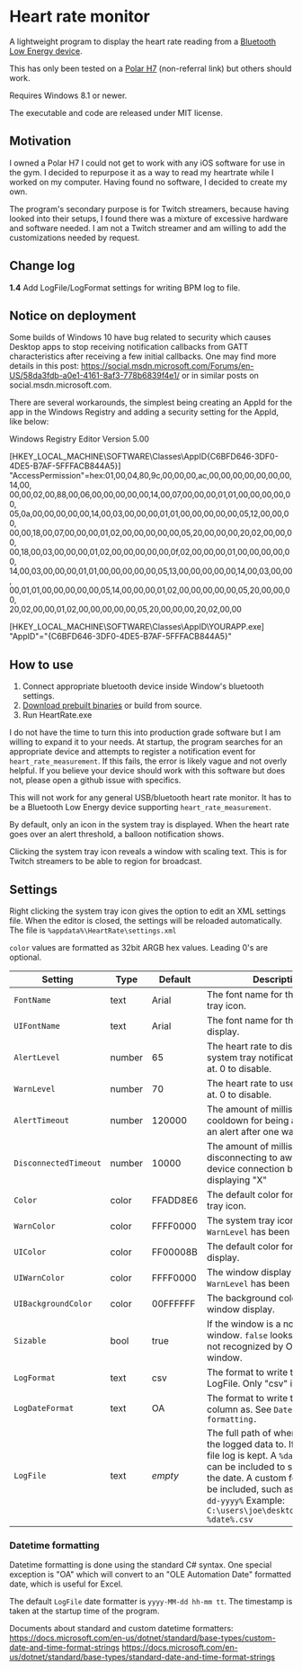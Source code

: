 Heart rate monitor
==================

A lightweight program to display the heart rate reading from a 
[Bluetooth Low Energy device](https://www.bluetooth.com/specifications/gatt/viewer?attributeXmlFile=org.bluetooth.characteristic.heart_rate_measurement.xml).

This has only been tested on a [Polar H7](https://www.amazon.com/dp/B007S088F4) (non-referral link) but others should work.

Requires Windows 8.1 or newer.

The executable and code are released under MIT license.

Motivation
----------
I owned a Polar H7 I could not get to work with any iOS software for use in the
gym. I decided to repurpose it as a way to read my heartrate while I worked on
my computer. Having found no software, I decided to create my own.

The program's secondary purpose is for Twitch streamers, because having looked
into their setups, I found there was a mixture of excessive hardware and
software needed. I am not a Twitch streamer and am willing to add the
customizations needed by request.

Change log
----------
**1.4**
Add LogFile/LogFormat settings for writing BPM log to file.

Notice on deployment
--------
Some builds of Windows 10 have bug related to security which causes Desktop
apps to stop receiving notification callbacks from GATT characteristics after
receiving a few initial callbacks. One may find more details in this post:
https://social.msdn.microsoft.com/Forums/en-US/58da3fdb-a0e1-4161-8af3-778b6839f4e1/
or in similar posts on social.msdn.microsoft.com.

There are several workarounds, the simplest being creating an AppId for the app in
the Windows Registry and adding a security setting for the AppId, like below:

Windows Registry Editor Version 5.00

[HKEY_LOCAL_MACHINE\SOFTWARE\Classes\AppID\{C6BFD646-3DF0-4DE5-B7AF-5FFFACB844A5}]
"AccessPermission"=hex:01,00,04,80,9c,00,00,00,ac,00,00,00,00,00,00,00,14,00,\
  00,00,02,00,88,00,06,00,00,00,00,00,14,00,07,00,00,00,01,01,00,00,00,00,00,\
  05,0a,00,00,00,00,00,14,00,03,00,00,00,01,01,00,00,00,00,00,05,12,00,00,00,\
  00,00,18,00,07,00,00,00,01,02,00,00,00,00,00,05,20,00,00,00,20,02,00,00,00,\
  00,18,00,03,00,00,00,01,02,00,00,00,00,00,0f,02,00,00,00,01,00,00,00,00,00,\
  14,00,03,00,00,00,01,01,00,00,00,00,00,05,13,00,00,00,00,00,14,00,03,00,00,\
  00,01,01,00,00,00,00,00,05,14,00,00,00,01,02,00,00,00,00,00,05,20,00,00,00,\
  20,02,00,00,01,02,00,00,00,00,00,05,20,00,00,00,20,02,00,00

[HKEY_LOCAL_MACHINE\SOFTWARE\Classes\AppID\YOURAPP.exe]
"AppID"="{C6BFD646-3DF0-4DE5-B7AF-5FFFACB844A5}"


How to use
----------
1. Connect appropriate bluetooth device inside Window's bluetooth settings.
2. [Download prebuilt binaries](https://github.com/jlennox/HeartRate/releases) or build from source.
3. Run HeartRate.exe

I do not have the time to turn this into production grade software but I am
willing to expand it to your needs. At startup, the program searches for an
appropriate device and attempts to register a notification event for
`heart_rate_measurement`. If this fails, the error is likely vague and not overly
helpful. If you believe your device should work with this software but does
not, please open a github issue with specifics.

This will not work for any general USB/bluetooth heart rate monitor. It has to
be a Bluetooth Low Energy device supporting `heart_rate_measurement`.

By default, only an icon in the system tray is displayed. When the heart rate
goes over an alert threshold, a balloon notification shows.

Clicking the system tray icon reveals a window with scaling text. This is for
Twitch streamers to be able to region for broadcast.

Settings
--------
Right clicking the system tray icon gives the option to edit an XML settings
file. When the editor is closed, the settings will be reloaded automatically.
The file is `%appdata%\HeartRate\settings.xml`

`color` values are formatted as 32bit ARGB hex values. Leading 0's are optional.

| Setting    | Type | Default  | Description |
|------------|------|----------|-------------|
| `FontName` | text | Arial | The font name for the system tray icon. |
| `UIFontName` | text | Arial | The font name for the window display. |
| `AlertLevel` | number | 65 | The heart rate to display a system tray notification balloon at. 0 to disable. |
| `WarnLevel` | number | 70 | The heart rate to use `WarnColor` at. 0 to disable. |
| `AlertTimeout` | number | 120000 | The amount of milliseconds to cooldown for being able to show an alert after one was shown. |
| `DisconnectedTimeout` | number | 10000 | The amount of milliseconds after disconnecting to await for a valid device connection before displaying "X" |
| `Color` | color | FFADD8E6 | The default color for the system tray icon. |
| `WarnColor` | color | FFFF0000 | The system tray icon color once `WarnLevel` has been met. |
| `UIColor` | color | FF00008B | The default color for the window display. |
| `UIWarnColor` | color | FFFF0000 | The window display color once `WarnLevel` has been met. |
| `UIBackgroundColor` | color | 00FFFFFF | The background color for the window display. |
| `Sizable` | bool | true | If the window is a normal sizable window. `false` looks better but is not recognized by OBS as a window. |
| `LogFormat` | text | csv | The format to write to the LogFile. Only "csv" is valid. |
| `LogDateFormat` | text | OA | The format to write the date column as. See `Datetime formatting.` |
| `LogFile` | text | *empty* | The full path of where to write the logged data to. If empty, no file log is kept. A `%date%` token can be included to substitute in the date. A custom formatter can be included, such as `%date:MM-dd-yyyy%` Example: `C:\users\joe\desktop\heartrate-%date%.csv`  |

### Datetime formatting
Datetime formatting is done using the standard C# syntax. One special exception
is "OA" which will convert to an "OLE Automation Date" formatted date, which is
useful for Excel.

The default `LogFile` date formatter is `yyyy-MM-dd hh-mm tt`. The timestamp
is taken at the startup time of the program.

Documents about standard and custom datetime formatters:
https://docs.microsoft.com/en-us/dotnet/standard/base-types/custom-date-and-time-format-strings
https://docs.microsoft.com/en-us/dotnet/standard/base-types/standard-date-and-time-format-strings